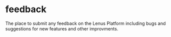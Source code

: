# feedback
The place to submit any feedback on the Lenus Platform including bugs and suggestions for new features and other improvments.
